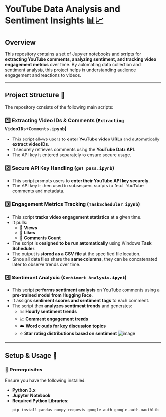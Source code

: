 # **YouTube Data Analysis and Sentiment Insights 📊📈**

## **Overview**
This repository contains a set of Jupyter notebooks and scripts for **extracting YouTube comments, analyzing sentiment, and tracking video engagement metrics** over time. By automating data collection and sentiment analysis, this project helps in understanding audience engagement and reactions to videos.

---

## **Project Structure 📁**
The repository consists of the following main scripts:

### **1️⃣ Extracting Video IDs & Comments (`Extracting VideoIDs+Comments.ipynb`)**
- This script allows users to **enter YouTube video URLs** and automatically **extract video IDs**.
- It securely retrieves comments using the **YouTube Data API**.
- The API key is entered separately to ensure secure usage.

### **2️⃣ Secure API Key Handling (`get pass.ipynb`)**
- This script prompts users to **enter their YouTube API key securely**.
- The API key is then used in subsequent scripts to fetch YouTube comments and metadata.

### **3️⃣ Engagement Metrics Tracking (`TaskScheduler.ipynb`)**
- This script **tracks video engagement statistics** at a given time.
- It pulls:
  - 📌 **Views**
  - 📌 **Likes**
  - 📌 **Comments Count**
- The script is **designed to be run automatically** using Windows **Task Scheduler**.
- The output is **stored as a CSV file** at the specified file location.
- Since all data files share the **same columns**, they can be concatenated later to observe trends over time.

### **4️⃣ Sentiment Analysis (`Sentiment Analysis.ipynb`)**
- This script **performs sentiment analysis** on YouTube comments using a **pre-trained model from Hugging Face**.
- It assigns **sentiment scores and sentiment tags** to each comment.
- The script then **analyzes sentiment trends** and generates:
  - 📊 **Hourly sentiment trends**
  - 📈 **Comment engagement trends**
  - ☁️ **Word clouds for key discussion topics**
  - ⭐ **Star rating distributions based on sentiment**
![image](https://github.com/user-attachments/assets/a69f4492-4da5-41e9-83f8-b773fcaabda6)

---

## **Setup & Usage 🚀**
### **📌 Prerequisites**
Ensure you have the following installed:
- **Python 3.x**
- **Jupyter Notebook**
- **Required Python Libraries**:
  ```bash
  pip install pandas numpy requests google-auth google-auth-oauthlib google-auth-httplib2 googleapiclient transformers wordcloud matplotlib seaborn
